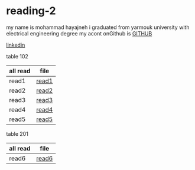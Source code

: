 # reading-2
my name is mohammad hayajneh 
i graduated from yarmouk university with electrical engineering degree
my acont onGithub is
 [GITHUB](https://github.com/mohammadhayajneh2014)


[linkedin](https://www.linkedin.com/in/mohammad-hayajneh-2ab099124/)


table 102

| all read    |        file          |
| ----------- | -------------------- |
| read1       | [read1](read1.md)    |
| read2       | [read2](read2.md)    |
| read3       | [read3](read3.md)    |
| read4       | [read4](read4.md)    |
| read5       | [read5](read5.md)    |



table 201 

| all read    |        file          |
| ----------- | -------------------- |
| read6       | [read6](read6.md)    |

